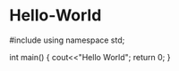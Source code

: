 # Hello-World

#include <iostream>
using namespace std;

int main()
{ cout<<"Hello World";
  return 0;
}
